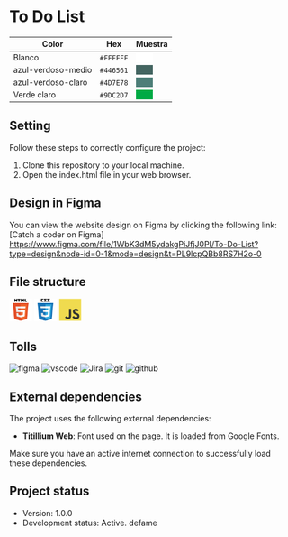 # To Do List

| Color        | Hex       | Muestra          |
| ------------ | --------- | ---------------- |
| Blanco       | `#FFFFFF` | <span style="color:white; background-color:#FFFFFF;">&nbsp;&nbsp;&nbsp;&nbsp;&nbsp;&nbsp;&nbsp;&nbsp;</span> |
| azul-verdoso-medio      | `#446561` | <span style="color:#446561; background-color:#446561;">&nbsp;&nbsp;&nbsp;&nbsp;&nbsp;&nbsp;&nbsp;&nbsp;</span> |
| azul-verdoso-claro         | `#4D7E78` | <span style="color:#4D7E78; background-color:#4D7E78">&nbsp;&nbsp;&nbsp;&nbsp;&nbsp;&nbsp;&nbsp;&nbsp;</span> |
| Verde claro   | `#9DC2D7` | <span style="color:#00AA44; background-color:#00AA44;">&nbsp;&nbsp;&nbsp;&nbsp;&nbsp;&nbsp;&nbsp;&nbsp;</span> |


## Setting

Follow these steps to correctly configure the project:

1. Clone this repository to your local machine.
2. Open the index.html file in your web browser.

## Design in Figma

You can view the website design on Figma by clicking the following link: [Catch a coder on Figma] https://www.figma.com/file/1WbK3dM5ydakgPiJfjJ0PI/To-Do-List?type=design&node-id=0-1&mode=design&t=PL9lcpQBb8RS7H2o-0

## File structure

<div> <img src="https://raw.githubusercontent.com/devicons/devicon/master/icons/html5/html5-original-wordmark.svg" alt="html5" width="40" height="40"/>
<img src="https://raw.githubusercontent.com/devicons/devicon/master/icons/css3/css3-original-wordmark.svg" alt="css3" width="40" height="40"/>
<img src="https://raw.githubusercontent.com/devicons/devicon/master/icons/javascript/javascript-original.svg" alt="javascript" width="40" height="40"/> 

## Tolls
<div>
<img src="https://www.vectorlogo.zone/logos/figma/figma-icon.svg" alt="figma" width="40" height="40"/>
<img src="https://w7.pngwing.com/pngs/512/824/png-transparent-visual-studio-code-hd-logo-thumbnail.png" alt="vscode" width="40" heigth="40"/>
<img src="https://cdn.jsdelivr.net/gh/devicons/devicon/icons/jira/jira-original-wordmark.svg" alt="Jira" width="40" heigth="40"/>
<img src="https://www.vectorlogo.zone/logos/git-scm/git-scm-icon.svg" alt="git" width="40" height="40"/>
<img src="https://cdn-icons-png.flaticon.com/512/25/25231.png" alt="github" width="40" heigth="40"/> </div>

## External dependencies

The project uses the following external dependencies:

- **Titillium Web**: Font used on the page. It is loaded from Google Fonts.

Make sure you have an active internet connection to successfully load these dependencies.

## Project status

- Version: 1.0.0
- Development status: Active. defame